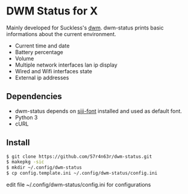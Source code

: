 # DWM Status for X
Mainly developed for Suckless's [dwm](https://dwm.suckless.org/). dwm-status prints basic informations about the current environment.
- Current time and date
- Battery percentage
- Volume
- Multiple network interfaces lan ip display
- Wired and Wifi interfaces state
- External ip addresses

## Dependencies
- dwm-status depends on [siji-font](https://github.com/stark/siji) installed and used as default font.
- Python 3
- cURL

## Install
``` sh
$ git clone https://github.com/57r4n63r/dwm-status.git
$ makepkg -sic
$ mkdir ~/.config/dwm-status
$ cp config.template.ini ~/.config/dwm-status/config.ini
```

edit file ~/.config/dwm-status/config.ini for configurations
